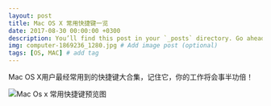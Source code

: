 ```yaml
---
layout: post
title: Mac OS X 常用快捷键一览
date: 2017-08-30 00:00:00 +0300
description: You’ll find this post in your `_posts` directory. Go ahead and edit it and re-build the site to see your changes. # Add post description (optional)
img: computer-1869236_1280.jpg # Add image post (optional)
tags: [OS, MAC] # add tag
---
```

Mac OS X用户最经常用到的快捷键大合集，记住它，你的工作将会事半功倍！

![Mac Os x 常用快捷键预览图]({{site.baseurl}}/assets/img/mac_os_x_key.jpg)

